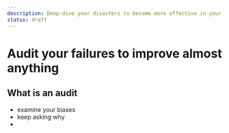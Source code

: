 ```yaml
---
description: Deep-dive your disasters to become more effective in your personal and professional life
status: draft
---
```


# Audit your failures to improve almost anything

## What is an audit


- examine your biases
- keep asking why
- 

